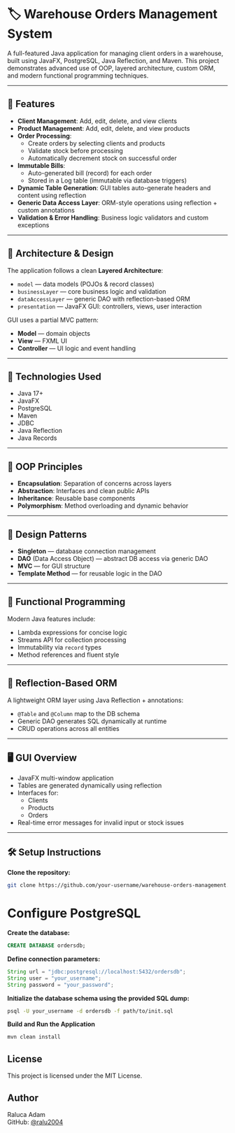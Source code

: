 # 🏷️ Warehouse Orders Management System

A full-featured Java application for managing client orders in a warehouse, built using JavaFX, PostgreSQL, Java Reflection, and Maven. This project demonstrates advanced use of OOP, layered architecture, custom ORM, and modern functional programming techniques.

---

## 🎯 Features

- **Client Management**: Add, edit, delete, and view clients  
- **Product Management**: Add, edit, delete, and view products  
- **Order Processing**:
  - Create orders by selecting clients and products
  - Validate stock before processing
  - Automatically decrement stock on successful order  
- **Immutable Bills**:
  - Auto-generated bill (record) for each order
  - Stored in a Log table (immutable via database triggers)
- **Dynamic Table Generation**: GUI tables auto-generate headers and content using reflection
- **Generic Data Access Layer**: ORM-style operations using reflection + custom annotations
- **Validation & Error Handling**: Business logic validators and custom exceptions

---

## 🧠 Architecture & Design

The application follows a clean **Layered Architecture**:

- `model` — data models (POJOs & record classes)  
- `businessLayer` — core business logic and validation  
- `dataAccessLayer` — generic DAO with reflection-based ORM  
- `presentation` — JavaFX GUI: controllers, views, user interaction  

GUI uses a partial MVC pattern:

- **Model** — domain objects  
- **View** — FXML UI  
- **Controller** — UI logic and event handling  

---

## 🔧 Technologies Used

- Java 17+  
- JavaFX  
- PostgreSQL  
- Maven  
- JDBC  
- Java Reflection  
- Java Records  

---

## 🧱 OOP Principles

- **Encapsulation**: Separation of concerns across layers  
- **Abstraction**: Interfaces and clean public APIs  
- **Inheritance**: Reusable base components  
- **Polymorphism**: Method overloading and dynamic behavior  

---

## 📐 Design Patterns

- **Singleton** — database connection management  
- **DAO** (Data Access Object) — abstract DB access via generic DAO  
- **MVC** — for GUI structure  
- **Template Method** — for reusable logic in the DAO  

---

## 🧬 Functional Programming

Modern Java features include:

- Lambda expressions for concise logic  
- Streams API for collection processing  
- Immutability via `record` types  
- Method references and fluent style  

---

## 🧪 Reflection-Based ORM

A lightweight ORM layer using Java Reflection + annotations:

- `@Table` and `@Column` map to the DB schema  
- Generic DAO generates SQL dynamically at runtime  
- CRUD operations across all entities  

---

## 🖥️ GUI Overview

- JavaFX multi-window application  
- Tables are generated dynamically using reflection  
- Interfaces for:
  - Clients
  - Products
  - Orders  
- Real-time error messages for invalid input or stock issues  

---

## 🛠️ Setup Instructions

**Clone the repository:**

```bash
git clone https://github.com/your-username/warehouse-orders-management.git
```

# Configure PostgreSQL

**Create the database:**

```sql
CREATE DATABASE ordersdb;
```

**Define connection parameters:**

```java
String url = "jdbc:postgresql://localhost:5432/ordersdb";
String user = "your_username";
String password = "your_password";
```

**Initialize the database schema using the provided SQL dump:**

```bash
psql -U your_username -d ordersdb -f path/to/init.sql
```

**Build and Run the Application**

```bash
mvn clean install
```

##  License

This project is licensed under the MIT License.

## Author

Raluca Adam  
GitHub: [@ralu2004](https://github.com/ralu2004)

